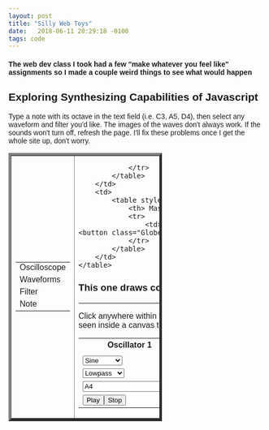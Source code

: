 ```yaml
---
layout: post
title: "Silly Web Toys"
date:   2018-06-11 20:29:18 -0100
tags: code
---
```


#### The web dev class I took had a few "make whatever you feel like" assignments so I made a couple weird things to see what would happen

<script type="text/javascript" src="/assets/synth.js"></script>




Exploring Synthesizing Capabilities of Javascript
----

Type a note with its octave in the text field (i.e. C3, A5, D4), then select any waveform and filter you'd like.
 The images of the waves don't always work. If the sounds won't turn off, refresh the page. I'll fix these problems once
 I get the whole site up, don't worry.

<div class="synth">
    <body style="font-family:helvetica">
    <table style="width:60%" border="5">
        <td>
            <table style="width:100%">
                <tr></tr>
                <tr><td>Oscilloscope</td></tr>
                <tr><td>Waveforms</td></tr>
                <tr><td>Filter</td></tr>
                <tr><td>Note</td></tr>
                <tr></tr>
            </table>
        </td>
        <td>
            <table style="width:100%">
                <tr>
                    <th> Oscillator 1 </th>
                    <th> Oscillator 2 </th>
                    <th> Oscillator 3 </th>
                </tr>
                <tr>
                    <td><canvas style="width:100%" class="visual" id="vis1" name="osc1"></canvas></td>
                    <td><canvas style="width:100%" class="visual" id="vis2" name="osc2"></canvas></td>
                    <td><canvas style="width:100%" class="visual" id="vis3" name="osc3"></canvas></td>
                </tr>
                <tr>
                    <td><select class="wave" name="osc1">
                          <option value="sine">Sine</option>
                          <option value="square">Square</option>
                          <option value="sawtooth">Sawtooth</option>
                          <option value="triangle">Triangle</option>
                    </select></td>
                    <td><select class="wave" name="osc2">
                          <option value="sine">Sine</option>
                          <option value="square">Square</option>
                          <option value="sawtooth">Sawtooth</option>
                          <option value="triangle">Triangle</option>
                    </select></td>
                    <td><select class="wave" name="osc3">
                          <option value="sine">Sine</option>
                          <option value="square">Square</option>
                          <option value="sawtooth">Sawtooth</option>
                          <option value="triangle">Triangle</option>
                    </select></td>
                </tr>
                <tr>
                    <td><select class="filter" name="osc1">
                          <option value="lowpass">Lowpass</option>
                          <option value="highpass">Highpass</option>
                          <option value="bandpass">Bandpass</option>
                          <option value="none">None</option>
                    </select></td>
                    <td><select class="filter" name="osc2">
                          <option value="lowpass">Lowpass</option>
                          <option value="highpass">Highpass</option>
                          <option value="bandpass">Bandpass</option>
                          <option value="none">None</option>
                    </select></td>
                    <td><select class="filter" name="osc3">
                          <option value="lowpass">Lowpass</option>
                          <option value="highpass">Highpass</option>
                          <option value="bandpass">Bandpass</option>
                          <option value="none">None</option>
                    </select></td>
                </tr>
                <tr>
                    <td><input type="text" id="txt1" name="osc1" min="100" max="1000" step="10" value="A4"></td>
                    <td><input type="text" id="txt2" name="osc2" min="100" max="1000" step="10" value="A4"></td>
                    <td><input type="text" id="txt3" name="osc3" min="100" max="1000" step="10" value="A4"></td>
                </tr>
                <tr>
                    <td><button class="play" name="osc1">Play</button><button class="stop" name="osc1">Stop</button></td>
                    <td><button class="play" name="osc2">Play</button><button class="stop" name="osc2">Stop</button></td>
                    <td><button class="play" name="osc3">Play</button><button class="stop" name="osc3">Stop</button></td>
                    
                </tr>
            </table>
        </td>
        <td>
            <table style="width:100%">
                <th> Master </th>
                <tr>
                    <td><button class="Globe" name="play">Play All</button><button class="Globe" name="stop">Stop All</button></td>
                </tr>
            </table>
        </td>
    </table> 
</body> 
</div>

### This one draws colored circles!
----
Click anywhere within the square and see the most incredible display you've ever seen inside a canvas tag!

<div class="canvasCont">
    <canvas id="myCanvas" width="600" height="600"></canvas>
        <script>
        function RGB2Color(r,g,b)
        {
            return '#' + byte2Hex(r) + byte2Hex(g) + byte2Hex(b);
        }
        
        function byte2Hex(n)
        {
            var nybHexString = "0123456789ABCDEF";
            return String(nybHexString.substr((n >> 4) & 0x0F,1)) + nybHexString.substr(n & 0x0F,1);
        }
        
        function drawGrad(e)
        {
            var frequency = .3;
            var canvas = document.getElementById('myCanvas');
            var context = canvas.getContext('2d');
            
            var radius = 1;
            var color = 0x003300;
                
            for (j = 0; j < 500; j+=10)
            {
                var red = Math.sin(frequency*j + 0) * 128 + 127;
                var grn = Math.sin(frequency*j + 2) * 128 + 127;
                var blu = Math.sin(frequency*j + 4) * 128 + 127;
                    
                context.beginPath();
                context.arc(e.layerX, e.layerY, radius+j, 0, 2 * Math.PI, false);
                context.lineWidth = 1;
                context.strokeStyle = RGB2Color(red,grn,blu);
                context.stroke();
             }  
        }
            var canvas = document.getElementById('myCanvas');
            canvas.addEventListener("click", drawGrad, false);
        </script>
</div>

### This one draws animated colored circles! I should have lead with this one! It's better!
----
Click anywhere within the square and see the **actual** most incredible display you've ever seen inside a canvas tag!

<div class="canvasCont">
    <canvas id="animCirc" width="600" height="600"></canvas>
        <script>
        function RGB2Color(r,g,b)
        {
            return '#' + byte2Hex(r) + byte2Hex(g) + byte2Hex(b);
        }
        
        function byte2Hex(n)
        {
            var nybHexString = "0123456789ABCDEF";
            return String(nybHexString.substr((n >> 4) & 0x0F,1)) + nybHexString.substr(n & 0x0F,1);
        }
        
        function drawGrad(e)
        {
            var frequency = .3;
            var canvas = document.getElementById('animCirc');
            var context = canvas.getContext('2d');
            var f1 = Math.random();
            var f2 = Math.random();
            var f3 = Math.random();
            var alpha = Math.random();
            var radius = 1;
            var color = 0x003300;
                
            (function looper(canvas, context, f1, f2, f3, alpha, radius, color, strt, max){
                setTimeout(function ()
                {
                    var red = Math.sin(f1*strt + 0) * 128 + 127;
                    var grn = Math.sin(f2*strt + 2) * 128 + 127;
                    var blu = Math.sin(f3*strt + 4) * 128 + 127;
                        
                    context.beginPath();
                    context.arc(e.layerX, e.layerY, radius+strt, 0, 2 * Math.PI, false);
                    context.lineWidth = 1;
                    context.strokeStyle = RGB2Color(red,grn,blu);
                    context.globalAlpha = alpha;
                    context.stroke();
                    
                    if (strt+= 5 < max)
                    {
                        looper(canvas, context, f1, f2, f3, radius, alpha, color, strt, max);   
                    }
                    
                 }, 10);
            })(canvas, context, f1, f2, f3, radius, alpha, color, 0, 200);  
        }
            var canvas = document.getElementById('animCirc');
            canvas.addEventListener("click", drawGrad, false);
        </script>
</div>






















